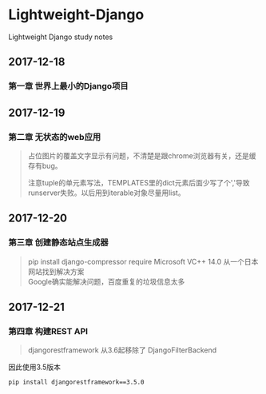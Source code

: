 # Lightweight-Django
Lightweight Django study notes

## 2017-12-18
### **第一章 世界上最小的Django项目**

## 2017-12-19
### **第二章 无状态的web应用**
> 占位图片的覆盖文字显示有问题，不清楚是跟chrome浏览器有关，还是缓存有bug。
> 
> 注意tuple的单元素写法，TEMPLATES里的dict元素后面少写了个','导致runserver失败。以后用到iterable对象尽量用list。

## 2017-12-20
### **第三章 创建静态站点生成器**
> pip install django-compressor require Microsoft VC++ 14.0 从一个日本网站找到解决方案<br>Google确实能解决问题，百度重复的垃圾信息太多

## 2017-12-21
### **第四章 构建REST API**

> djangorestframework 从3.6起移除了 DjangoFilterBackend

因此使用3.5版本
	
	pip install djangorestframework==3.5.0

